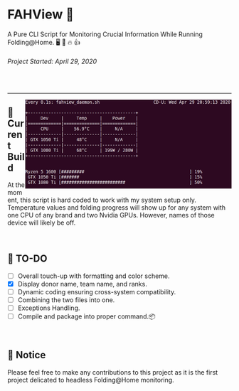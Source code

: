 # FAHView :syringe:
A Pure CLI Script for Monitoring Crucial Information While Running Folding@Home. :desktop_computer: :floppy_disk: :fire: :+1:
###### Project Started: April 29, 2020
<br>
<hr>

<img align="right" src="./docs/src/FAHView_screenshot.gif" height="200" width="464">

## :hammer: Current Build
At the moment, this script is hard coded to work with my system setup only. Temperature values and folding progress will show up for any system with one CPU of any brand and two Nvidia GPUs. However, names of those device will likely be off.

<br>

## :pill: TO-DO
- [ ] Overall touch-up with formatting and color scheme.
- [x] Display donor name, team name, and ranks.
- [ ] Dynamic coding ensuring cross-system compatibility.
- [ ] Combining the two files into one.
- [ ] Exceptions Handling.
- [ ] Compile and package into proper command.:package:

<br>

## :mega: Notice
Please feel free to make any contributions to this project as it is the first project delicated to headless Folding@Home monitoring.
